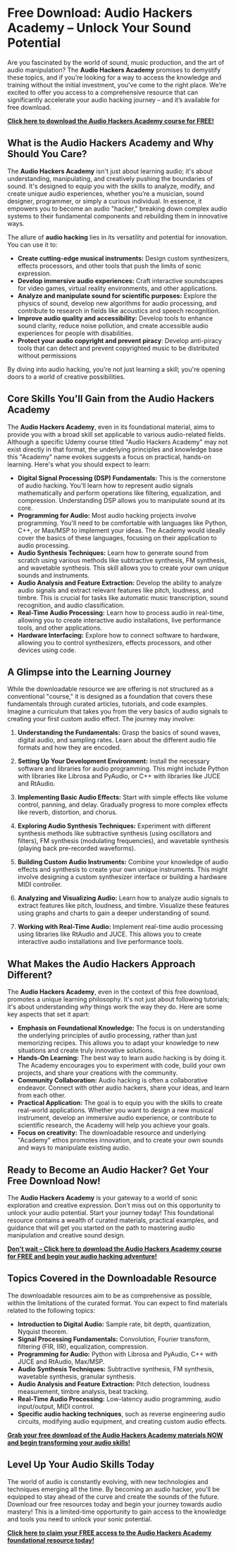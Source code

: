 # Free Download: Audio Hackers Academy – Unlock Your Sound Potential

Are you fascinated by the world of sound, music production, and the art of audio manipulation? The **Audio Hackers Academy** promises to demystify these topics, and if you’re looking for a way to access the knowledge and training without the initial investment, you've come to the right place. We're excited to offer you access to a comprehensive resource that can significantly accelerate your audio hacking journey – and it’s available for free download.

[**Click here to download the Audio Hackers Academy course for FREE!**](https://udemywork.com/audio-hackers-academy)

## What is the Audio Hackers Academy and Why Should You Care?

The **Audio Hackers Academy** isn't just about learning audio; it's about understanding, manipulating, and creatively pushing the boundaries of sound. It's designed to equip you with the skills to analyze, modify, and create unique audio experiences, whether you’re a musician, sound designer, programmer, or simply a curious individual. In essence, it empowers you to become an audio "hacker," breaking down complex audio systems to their fundamental components and rebuilding them in innovative ways.

The allure of **audio hacking** lies in its versatility and potential for innovation. You can use it to:

*   **Create cutting-edge musical instruments:** Design custom synthesizers, effects processors, and other tools that push the limits of sonic expression.
*   **Develop immersive audio experiences:** Craft interactive soundscapes for video games, virtual reality environments, and other applications.
*   **Analyze and manipulate sound for scientific purposes:** Explore the physics of sound, develop new algorithms for audio processing, and contribute to research in fields like acoustics and speech recognition.
*   **Improve audio quality and accessibility:** Develop tools to enhance sound clarity, reduce noise pollution, and create accessible audio experiences for people with disabilities.
*   **Protect your audio copyright and prevent piracy**: Develop anti-piracy tools that can detect and prevent copyrighted music to be distributed without permissions

By diving into audio hacking, you're not just learning a skill; you're opening doors to a world of creative possibilities.

## Core Skills You'll Gain from the Audio Hackers Academy

The **Audio Hackers Academy**, even in its foundational material, aims to provide you with a broad skill set applicable to various audio-related fields. Although a specific Udemy course titled "Audio Hackers Academy" may not exist directly in that format, the underlying principles and knowledge base this "Academy" name evokes suggests a focus on practical, hands-on learning. Here's what you should expect to learn:

*   **Digital Signal Processing (DSP) Fundamentals:** This is the cornerstone of audio hacking. You'll learn how to represent audio signals mathematically and perform operations like filtering, equalization, and compression. Understanding DSP allows you to manipulate sound at its core.
*   **Programming for Audio:** Most audio hacking projects involve programming. You'll need to be comfortable with languages like Python, C++, or Max/MSP to implement your ideas. The Academy would ideally cover the basics of these languages, focusing on their application to audio processing.
*   **Audio Synthesis Techniques:** Learn how to generate sound from scratch using various methods like subtractive synthesis, FM synthesis, and wavetable synthesis. This skill allows you to create your own unique sounds and instruments.
*   **Audio Analysis and Feature Extraction:** Develop the ability to analyze audio signals and extract relevant features like pitch, loudness, and timbre. This is crucial for tasks like automatic music transcription, sound recognition, and audio classification.
*   **Real-Time Audio Processing:** Learn how to process audio in real-time, allowing you to create interactive audio installations, live performance tools, and other applications.
*   **Hardware Interfacing:** Explore how to connect software to hardware, allowing you to control synthesizers, effects processors, and other devices using code.

## A Glimpse into the Learning Journey

While the downloadable resource we are offering is not structured as a conventional "course," it is designed as a foundation that covers these fundamentals through curated articles, tutorials, and code examples. Imagine a curriculum that takes you from the very basics of audio signals to creating your first custom audio effect. The journey may involve:

1.  **Understanding the Fundamentals:** Grasp the basics of sound waves, digital audio, and sampling rates. Learn about the different audio file formats and how they are encoded.

2.  **Setting Up Your Development Environment:** Install the necessary software and libraries for audio programming. This might include Python with libraries like Librosa and PyAudio, or C++ with libraries like JUCE and RtAudio.

3.  **Implementing Basic Audio Effects:** Start with simple effects like volume control, panning, and delay. Gradually progress to more complex effects like reverb, distortion, and chorus.

4.  **Exploring Audio Synthesis Techniques:** Experiment with different synthesis methods like subtractive synthesis (using oscillators and filters), FM synthesis (modulating frequencies), and wavetable synthesis (playing back pre-recorded waveforms).

5.  **Building Custom Audio Instruments:** Combine your knowledge of audio effects and synthesis to create your own unique instruments. This might involve designing a custom synthesizer interface or building a hardware MIDI controller.

6.  **Analyzing and Visualizing Audio:** Learn how to analyze audio signals to extract features like pitch, loudness, and timbre. Visualize these features using graphs and charts to gain a deeper understanding of sound.

7.  **Working with Real-Time Audio:** Implement real-time audio processing using libraries like RtAudio and JUCE. This allows you to create interactive audio installations and live performance tools.

## What Makes the Audio Hackers Approach Different?

The **Audio Hackers Academy**, even in the context of this free download, promotes a unique learning philosophy. It's not just about following tutorials; it's about understanding *why* things work the way they do. Here are some key aspects that set it apart:

*   **Emphasis on Foundational Knowledge:** The focus is on understanding the underlying principles of audio processing, rather than just memorizing recipes. This allows you to adapt your knowledge to new situations and create truly innovative solutions.
*   **Hands-On Learning:** The best way to learn audio hacking is by doing it. The Academy encourages you to experiment with code, build your own projects, and share your creations with the community.
*   **Community Collaboration:** Audio hacking is often a collaborative endeavor. Connect with other audio hackers, share your ideas, and learn from each other.
*   **Practical Application:** The goal is to equip you with the skills to create real-world applications. Whether you want to design a new musical instrument, develop an immersive audio experience, or contribute to scientific research, the Academy will help you achieve your goals.
*   **Focus on creativity:** The downloadable resource and underlying "Academy" ethos promotes innovation, and to create your own sounds and ways to manipulate existing audio.

## Ready to Become an Audio Hacker? Get Your Free Download Now!

The **Audio Hackers Academy** is your gateway to a world of sonic exploration and creative expression. Don't miss out on this opportunity to unlock your audio potential. Start your journey today! This foundational resource contains a wealth of curated materials, practical examples, and guidance that will get you started on the path to mastering audio manipulation and creative sound design.

[**Don't wait – Click here to download the Audio Hackers Academy course for FREE and begin your audio hacking adventure!**](https://udemywork.com/audio-hackers-academy)

## Topics Covered in the Downloadable Resource

The downloadable resources aim to be as comprehensive as possible, within the limitations of the curated format. You can expect to find materials related to the following topics:

*   **Introduction to Digital Audio:** Sample rate, bit depth, quantization, Nyquist theorem.
*   **Signal Processing Fundamentals:** Convolution, Fourier transform, filtering (FIR, IIR), equalization, compression.
*   **Programming for Audio:** Python with Librosa and PyAudio, C++ with JUCE and RtAudio, Max/MSP.
*   **Audio Synthesis Techniques:** Subtractive synthesis, FM synthesis, wavetable synthesis, granular synthesis.
*   **Audio Analysis and Feature Extraction:** Pitch detection, loudness measurement, timbre analysis, beat tracking.
*   **Real-Time Audio Processing:** Low-latency audio programming, audio input/output, MIDI control.
*   **Specific audio hacking techniques**, such as reverse engineering audio circuits, modifying audio equipment, and creating custom audio effects.

**[Grab your free download of the Audio Hackers Academy materials NOW and begin transforming your audio skills!](https://udemywork.com/audio-hackers-academy)**

## Level Up Your Audio Skills Today

The world of audio is constantly evolving, with new technologies and techniques emerging all the time. By becoming an audio hacker, you'll be equipped to stay ahead of the curve and create the sounds of the future. Download our free resources today and begin your journey towards audio mastery! This is a limited-time opportunity to gain access to the knowledge and tools you need to unlock your sonic potential.

[**Click here to claim your FREE access to the Audio Hackers Academy foundational resource today!**](https://udemywork.com/audio-hackers-academy)
